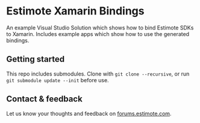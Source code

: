 # Estimote Xamarin Bindings

An example Visual Studio Solution which shows how to bind Estimote SDKs to Xamarin. Includes example apps which show how to use the generated bindings.

## Getting started

This repo includes submodules. Clone with `git clone --recursive`, or run `git submodule update --init` before use.

## Contact & feedback

Let us know your thoughts and feedback on [forums.estimote.com][forums].

[forums]: https://forums.estimote.com
